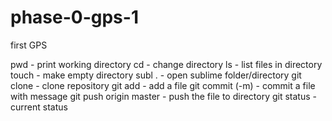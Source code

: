 phase-0-gps-1
=============

first GPS

pwd - print working directory
cd - change directory
ls - list files in directory
touch - make empty directory
subl . - open sublime folder/directory
git clone - clone repository
git add - add a file
git commit (-m) - commit a file with message
git push origin master - push the file to directory
git status - current status
